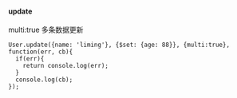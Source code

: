 #### update
multi:true 多条数据更新
    
    User.update({name: 'liming'}, {$set: {age: 88}}, {multi:true}, function(err, cb){
      if(err){
        return console.log(err);
      }
      console.log(cb);
    });
